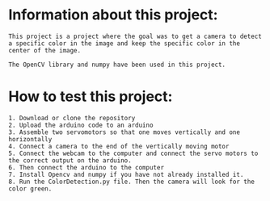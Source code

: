 # Information about this project:

    This project is a project where the goal was to get a camera to detect a specific color in the image and keep the specific color in the center of the image.

    The OpenCV library and numpy have been used in this project. 

# How to test this project:

    1. Download or clone the repository
    2. Upload the arduino code to an arduino
    3. Assemble two servomotors so that one moves vertically and one horizontally
    4. Connect a camera to the end of the vertically moving motor
    5. Connect the webcam to the computer and connect the servo motors to the correct output on the arduino.
    6. Then connect the arduino to the computer
    7. Install Opencv and numpy if you have not already installed it.
    8. Run the ColorDetection.py file. Then the camera will look for the color green.